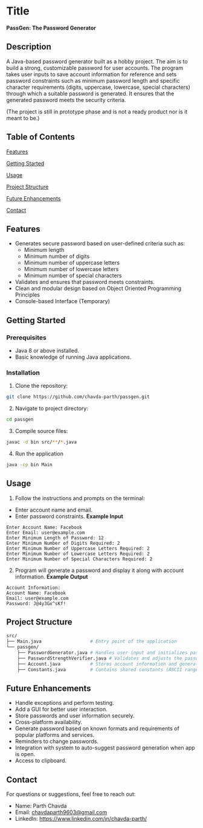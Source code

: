 
# Title

**PassGen: The Password Generator**

## Description 

A Java-based password generator built as a hobby project. The aim is to build a strong, customizable password for user accounts. The program takes user inputs to save account information for reference and sets password constraints such as minimum password length and specific character requirements (digits, uppercase, lowercase, special characters) through which a suitable password is generated. It ensures that the generated password meets the security criteria.

(The project is still in prototype phase and is not a ready product nor is it meant to be.)

## Table of Contents

[Features](#features)

[Getting Started](#gettting-started)

[Usage](#usage)

[Project Structure](#project-structure)

[Future Enhancements](#future-enhancements)

[Contact](#contact)
## Features

- Generates secure password based on user-defined criteria such as:
    - Minimum length
    - Minimum number of digits
    - Minimum number of uppercase letters
    - Minimum number of lowercase letters
    - Minimum number of special characters
- Validates and ensures that password meets constraints.
- Clean and modular design based on Object Oriented Programming Principles
- Console-based Interface (Temporary)


## Getting Started

### Prerequisites
- Java 8 or above installed.
- Basic knowledge of running Java applications.

### Installation
1. Clone the repository:
```bash
git clone https://github.com/chavda-parth/passgen.git
```
2. Navigate to project directory:
```bash
cd passgen
```
3. Compile source files:
```bash
javac -d bin src/**/*.java
```
4. Run the application
```bash
java -cp bin Main
```


## Usage
1. Follow the instructions and prompts on the terminal:
  - Enter account name and email.
  - Enter password constraints.
**Example Input**
```
Enter Account Name: Facebook
Enter Email: user@example.com
Enter Minimum Length of Password: 12
Enter Minimum Number of Digits Required: 2
Enter Minimum Number of Uppercase Letters Required: 2
Enter Minimum Number of Lowercase Letters Required: 2
Enter Minimum Number of Special Characters Required: 2
```

2. Program will generate a password and display it along with account information.
**Example Output**
```
Account Information:
Account Name: Facebook
Email: user@example.com
Password: J@4y3Gx^sKf!
```


## Project Structure

```bash
src/
├── Main.java                  # Entry point of the application
└── passgen/
    ├── PasswordGenerator.java # Handles user input and initializes password generation
    ├── PasswordStrengthVerifier.java # Validates and adjusts the password
    ├── Account.java           # Stores account information and generated password
    ├── Constants.java         # Contains shared constants (ASCII ranges, etc.)
```
## Future Enhancements

- Handle exceptions and perform testing.
- Add a GUI for better user interaction.
- Store passwords and user information securely.
- Cross-platform availability.
- Generate password based on known formats and requirements of popular platforms and services.
- Reminders to change passwords.
- Integration with system to auto-suggest password generation when app is open.
- Access to clipboard.
## Contact

For questions or suggestions, feel free to reach out:
- Name: Parth Chavda
- Email: chavdaparth9603@gmail.com
- LinkedIn: https://www.linkedin.com/in/chavda-parth/
